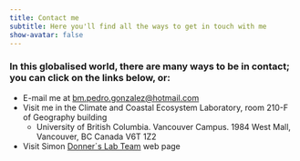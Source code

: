 ```yaml
---
title: Contact me
subtitle: Here you'll find all the ways to get in touch with me
show-avatar: false
---
```


### In this globalised world, there are many ways to be in contact; you can click on the links below, or:

* E-mail me at bm.pedro.gonzalez@hotmail.com
* Visit me in the Climate and Coastal Ecosystem Laboratory, room 210-F of Geography building
  * University of British Columbia. Vancouver Campus. 1984 West Mall, Vancouver, BC Canada V6T 1Z2 
* Visit Simon [Donner´s Lab Team](http://simondonner.com/lab-team/) web page


